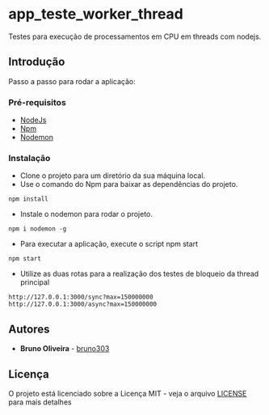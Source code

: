 # app_teste_worker_thread
Testes para execução de processamentos em CPU em threads com nodejs.

## Introdução

Passo a passo para rodar a aplicação:

### Pré-requisitos

* [NodeJs](https://nodejs.org/en/)
* [Npm](https://www.npmjs.com/)
* [Nodemon](https://nodemon.io/)

### Instalação

* Clone o projeto para um diretório da sua máquina local.
* Use o comando do Npm para baixar as dependências do projeto.
```
npm install
```

* Instale o nodemon para rodar o projeto.
```
npm i nodemon -g
```

* Para executar a aplicação, execute o script npm start

```
npm start
```

* Utilize as duas rotas para a realização dos testes de bloqueio da thread principal

```
http://127.0.0.1:3000/sync?max=150000000
http://127.0.0.1:3000/async?max=150000000
```

## Autores

* **Bruno Oliveira** - [bruno303](https://github.com/bruno303)

## Licença

O projeto está licenciado sobre a Licença MIT - veja o arquivo [LICENSE](https://github.com/bruno303/app_teste_worker_thread/blob/master/LICENSE) para mais detalhes